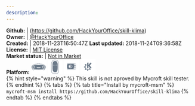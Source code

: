 ```yaml
---
description: 
---
```



**Github:** | (https://github.com/HackYourOffice/skill-klima)  
**Owner:** | [@HackYourOffice](https://github.com/HackYourOffice)  
**Created:** | 2018-11-23T16:50:47Z  **Last updated:** 2018-11-24T09:36:58Z  
**License:** | [MIT License](https://api.github.com/licenses/mit)  
**Market status:** | [Not in Market](https://market.mycroft.ai/skill/)  
**Platform:**   ![](.gitbook/assets/mark-1-icon.png)  ![](.gitbook/assets/mark-2-icon.png)  ![](.gitbook/assets/picroft-icon.png)  ![](.gitbook/assets/kde.png)   
{% hint style="warning" %}
This skill is not aproved by Mycroft skill tester.
{% endhint %}
  {% tabs %}
{% tab title="Install by mycroft-msm" %}
``` mycroft-msm install https://github.com/HackYourOffice/skill-klima```
{% endtab %}
  {% endtabs %}
  